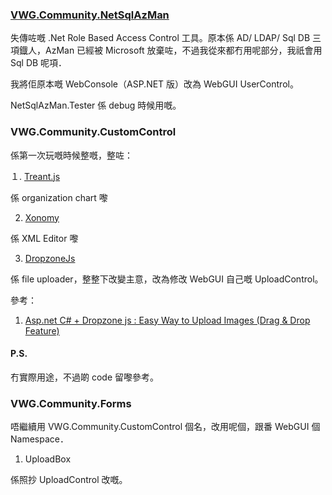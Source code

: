 ﻿### [VWG.Community.NetSqlAzMan](https://github.com/JamesTryand/NetSqlAzMan)
失傳咗嘅 .Net Role Based Access Control 工具。原本係 AD/ LDAP/ Sql DB 三項鐡人，AzMan 已經被 Microsoft 放棄咗，不過我從來都冇用呢部分，我祇會用 Sql DB 呢項．

我將佢原本嘅 WebConsole（ASP.NET 版）改為 WebGUI UserControl。

NetSqlAzMan.Tester 係 debug 時候用嘅。

### VWG.Community.CustomControl
係第一次玩嘅時候整嘅，整咗：

１. [Treant.js](https://fperucic.github.io/treant-js/)

係 organization chart 嚟

2. [Xonomy](https://github.com/michmech/xonomy)

係 XML Editor 嚟

3. [DropzoneJs](https://github.com/enyo/dropzone)

係 file uploader，整整下改變主意，改為修改 WebGUI 自己嘅 UploadControl。

參考：

1. [Asp.net C# + Dropzone js : Easy Way to Upload Images (Drag & Drop Feature)](https://codepedia.info/using-dropzone-js-file-image-upload-in-asp-net-webform-c/)

#### P.S.
冇實際用途，不過啲 code 留嚟參考。

### VWG.Community.Forms

唔繼續用 VWG.Community.CustomControl 個名，改用呢個，跟番 WebGUI 個 Namespace．

1. UploadBox

係照抄 UploadControl 改嘅。
